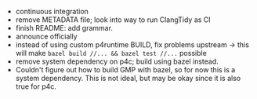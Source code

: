 * continuous integration
* remove METADATA file; look into way to run ClangTidy as CI
* finish README: add grammar.
* announce officially
* instead of using custom p4runtime BUILD, fix problems upstream
  -> this will make `bazel build //... && bazel test //...` possible
* remove system dependency on p4c; build using bazel instead.
* Couldn't figure out how to build GMP with bazel, so for now this is a system
  dependency. This is not ideal, but may be okay since it is also true for p4c.
